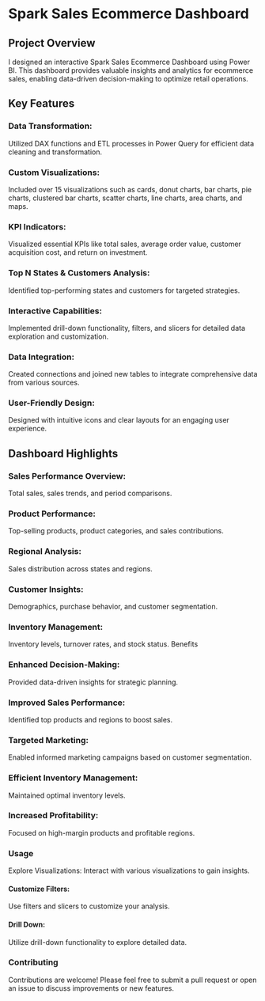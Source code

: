 <h1>Spark Sales Ecommerce Dashboard</h1>
<h2>Project Overview</h2>
<p>I designed an interactive Spark Sales Ecommerce Dashboard using Power BI. This dashboard provides valuable insights and analytics for ecommerce sales, enabling data-driven decision-making to optimize retail operations.</p>

<h2>Key Features</h2>
<h3>Data Transformation:</h3>
Utilized DAX functions and ETL processes in Power Query for efficient data cleaning and transformation.

<h3>Custom Visualizations:</h3>
Included over 15 visualizations such as cards, donut charts, bar charts, pie charts, clustered bar charts, scatter charts, line charts, area charts, and maps.

<h3>KPI Indicators:</h3>
Visualized essential KPIs like total sales, average order value, customer acquisition cost, and return on investment.

<h3>Top N States & Customers Analysis:</h3>
Identified top-performing states and customers for targeted strategies.

<h3>Interactive Capabilities:</h3>
Implemented drill-down functionality, filters, and slicers for detailed data exploration and customization.

<h3>Data Integration:</h3>
Created connections and joined new tables to integrate comprehensive data from various sources.

<h3>User-Friendly Design:</h3>
Designed with intuitive icons and clear layouts for an engaging user experience.

<h2>Dashboard Highlights</h2>
<h3>Sales Performance Overview:</h3>
Total sales, sales trends, and period comparisons.

<h3>Product Performance:</h3>
Top-selling products, product categories, and sales contributions.

<h3>Regional Analysis:</h3>
Sales distribution across states and regions.

<h3>Customer Insights:</h3>
Demographics, purchase behavior, and customer segmentation.

<h3>Inventory Management:</h3>
Inventory levels, turnover rates, and stock status. Benefits

<h3>Enhanced Decision-Making:</h3>
Provided data-driven insights for strategic planning.

<h3>Improved Sales Performance:</h3>
Identified top products and regions to boost sales.

<h3>Targeted Marketing:</h3>
Enabled informed marketing campaigns based on customer segmentation.

<h3>Efficient Inventory Management:</h3>
Maintained optimal inventory levels.

<h3>Increased Profitability:</h3>
Focused on high-margin products and profitable regions.

<h3>Usage</h3>
Explore Visualizations:
Interact with various visualizations to gain insights.

<h4>Customize Filters:</h4>
Use filters and slicers to customize your analysis.

<h4>Drill Down:</h4>
Utilize drill-down functionality to explore detailed data.

<h3>Contributing</h3>
Contributions are welcome! Please feel free to submit a pull request or open an issue to discuss improvements or new features.
